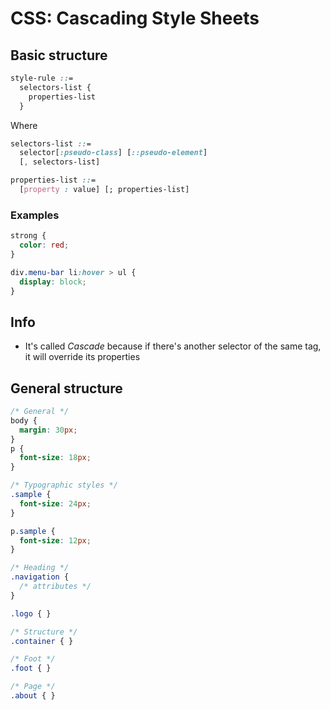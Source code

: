 # CSS: Cascading Style Sheets

## Basic structure

```css
style-rule ::=
  selectors-list {
    properties-list
  }
```

Where

```css
selectors-list ::=
  selector[:pseudo-class] [::pseudo-element]
  [, selectors-list]

properties-list ::=
  [property : value] [; properties-list]
```

### Examples

```css
strong {
  color: red;
}

div.menu-bar li:hover > ul {
  display: block;
}
```

## Info

- It's called *Cascade* because if there's another selector of the same tag, it will override its properties

## General structure

```css
/* General */
body {
  margin: 30px;
}
p {
  font-size: 18px;
}

/* Typographic styles */
.sample {
  font-size: 24px;
}

p.sample {
  font-size: 12px;
}

/* Heading */
.navigation {
  /* attributes */
}

.logo { }

/* Structure */
.container { }

/* Foot */
.foot { }

/* Page */
.about { }
```
